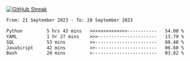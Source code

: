 [![GitHub Streak](https://streak-stats.demolab.com?user=renren-017&theme=sea&hide_border=true&background=DD272700)](https://git.io/streak-stats)

<!--START_SECTION:waka-->

```txt
From: 21 September 2023 - To: 28 September 2023

Python         5 hrs 43 mins   >>>>>>>>>>>>>>-----------   54.00 %
YAML           1 hr 27 mins    >>>----------------------   13.79 %
SQL            53 mins         >>-----------------------   08.48 %
JavaScript     42 mins         >>-----------------------   06.60 %
Bash           24 mins         >------------------------   03.82 %
```

<!--END_SECTION:waka-->
